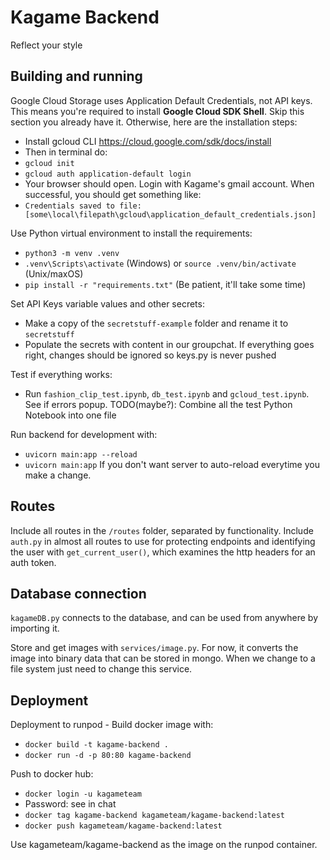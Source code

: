 # Kagame Backend
Reflect your style

## Building and running
Google Cloud Storage uses Application Default Credentials, not API keys. This means you're required to install **Google Cloud SDK Shell**. Skip this section you already have it. Otherwise, here are the installation steps:
- Install gcloud CLI https://cloud.google.com/sdk/docs/install
- Then in terminal do:
- `gcloud init`
- `gcloud auth application-default login`
- Your browser should open. Login with Kagame's gmail account. When successful, you should get something like:
- `Credentials saved to file: [some\local\filepath\gcloud\application_default_credentials.json]`

Use Python virtual environment to install the requirements:
- `python3 -m venv .venv`
- `.venv\Scripts\activate` (Windows) or `source .venv/bin/activate` (Unix/maxOS)
- `pip install -r "requirements.txt"` (Be patient, it'll take some time)
  
Set API Keys variable values and other secrets:
- Make a copy of the `secretstuff-example` folder and rename it to `secretstuff`
- Populate the secrets with content in our groupchat. If everything goes right, changes should be ignored so keys.py is never pushed 

Test if everything works:
- Run `fashion_clip_test.ipynb`, `db_test.ipynb` and `gcloud_test.ipynb`. See if errors popup.
TODO(maybe?): Combine all the test Python Notebook into one file

Run backend for development with:
- `uvicorn main:app --reload`
- `uvicorn main:app` If you don't want server to auto-reload everytime you make a change.

## Routes
Include all routes in the `/routes` folder, separated by functionality. Include `auth.py` in almost all routes to use for protecting endpoints and identifying the user with `get_current_user()`, which examines the http headers for an auth token.

## Database connection
`kagameDB.py` connects to the database, and can be used from anywhere by importing it.

Store and get images with `services/image.py`. For now, it converts the image into binary data that can be stored in mongo. When we change to a file system just need to change this service.

## Deployment
Deployment to runpod - Build docker image with:
- `docker build -t kagame-backend .`
- `docker run -d -p 80:80 kagame-backend`

Push to docker hub:
- `docker login -u kagameteam`
- Password: see in chat
- `docker tag kagame-backend kagameteam/kagame-backend:latest`
- `docker push kagameteam/kagame-backend:latest`

Use kagameteam/kagame-backend as the image on the runpod container.